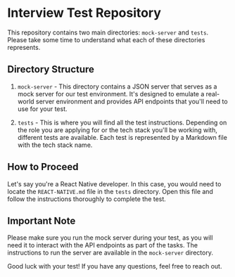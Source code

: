# Interview Test Repository

This repository contains two main directories: `mock-server` and `tests`. Please take some time to understand what each of these directories represents.

## Directory Structure

1. `mock-server` - This directory contains a JSON server that serves as a mock server for our test environment. It's designed to emulate a real-world server environment and provides API endpoints that you'll need to use for your test.

2. `tests` - This is where you will find all the test instructions. Depending on the role you are applying for or the tech stack you'll be working with, different tests are available. Each test is represented by a Markdown file with the tech stack name.

## How to Proceed

Let's say you're a React Native developer. In this case, you would need to locate the `REACT-NATIVE.md` file in the `tests` directory. Open this file and follow the instructions thoroughly to complete the test.

## Important Note

Please make sure you run the mock server during your test, as you will need it to interact with the API endpoints as part of the tasks. The instructions to run the server are available in the `mock-server` directory.

Good luck with your test! If you have any questions, feel free to reach out.
